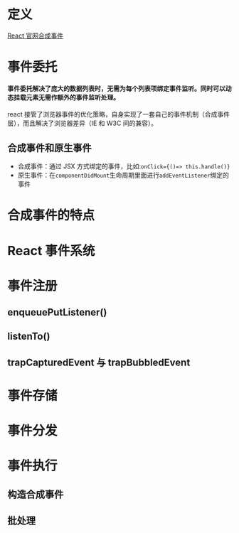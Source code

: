 # 定义

[React 官网合成事件](https://zh-hans.reactjs.org/docs/events.html)

# 事件委托

#### 事件委托解决了庞大的数据列表时，无需为每个列表项绑定事件监听。同时可以动态挂载元素无需作额外的事件监听处理。

react 接管了浏览器事件的优化策略，自身实现了一套自己的事件机制（合成事件层），而且解决了浏览器差异（IE 和 W3C 间的兼容）。

## 合成事件和原生事件

- 合成事件：通过 JSX 方式绑定的事件，比如:`onClick={()=> this.handle()}`
- 原生事件：在`componentDidMount`生命周期里面进行`addEventListener`绑定的事件

# 合成事件的特点

# React 事件系统

# 事件注册

## enqueuePutListener()

## listenTo()

## trapCapturedEvent 与 trapBubbledEvent

# 事件存储

# 事件分发

# 事件执行

## 构造合成事件

## 批处理
